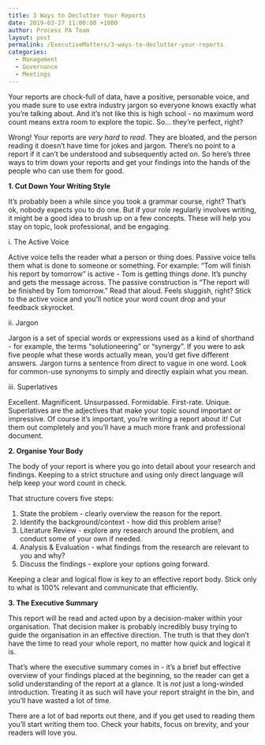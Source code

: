 ```yaml
---
title: 3 Ways to Declutter Your Reports
date: 2019-03-27 11:00:00 +1000
author: Process PA Team
layout: post
permalink: /ExecutiveMatters/3-ways-to-declutter-your-reports
categories:
  - Management
  - Governance
  - Meetings
---
```


Your reports are chock-full of data, have a positive, personable voice, and you made sure to use extra industry jargon so everyone knows exactly what you’re talking about. And it’s not like this is high school - no maximum word count means extra room to explore the topic. So… they’re perfect, right?

Wrong! Your reports are *very hard to read*. They are bloated, and the person reading it doesn’t have time for jokes and jargon. There’s no point to a report if it can’t be understood and subsequently acted on. So here’s three ways to trim down your reports and get your findings into the hands of the people who can use them for good.

**1. Cut Down Your Writing Style**

It’s probably been a while since you took a grammar course, right? That’s ok, nobody expects you to do one. But if your role regularly involves writing, it might be a good idea to brush up on a few concepts. These will help you stay on topic, look professional, and be engaging.

i. The Active Voice

Active voice tells the reader what a person or thing does. Passive voice tells them what is done to someone or something. For example: “Tom will finish his report by tomorrow” is active - Tom is getting things *done*. It’s punchy and gets the message across. The passive construction is “The report will be finished by Tom tomorrow.” Read that aloud. Feels sluggish, right? Stick to the active voice and you’ll notice your word count drop and your feedback skyrocket.

ii. Jargon

Jargon is a set of special words or expressions used as a kind of shorthand - for example, the terms “solutioneering” or “synergy”. If you were to ask five people what these words actually mean, you’d get five different answers. Jargon turns a sentence from direct to vague in one word. Look for common-use synonyms to simply and directly explain what you mean.

iii. Superlatives

Excellent. Magnificent. Unsurpassed. Formidable. First-rate. Unique. Superlatives are the adjectives that make your topic sound important or impressive. Of course it’s important, you’re writing a report about it! Cut them out completely and you’ll have a much more frank and professional document.

**2. Organise Your Body**

The body of your report is where you go into detail about your research and findings. Keeping to a strict structure and using only direct language will help keep your word count in check.

That structure covers five steps:

1. State the problem - clearly overview the reason for the report.
2. Identify the background/context - how did this problem arise?
3. Literature Review - explore any research around the problem, and conduct some of your own if needed.
4. Analysis & Evaluation - what findings from the research are relevant to you and why?
5. Discuss the findings - explore your options going forward.

Keeping a clear and logical flow is key to an effective report body. Stick only to what is 100% relevant and communicate that efficiently.

**3. The Executive Summary**

This report will be read and acted upon by a decision-maker within your organisation. That decision maker is probably incredibly busy trying to guide the organisation in an effective direction. The truth is that they don’t have the time to read your whole report, no matter how quick and logical it is.

That’s where the executive summary comes in - it’s a brief but effective overview of your findings placed at the beginning, so the reader can get a solid understanding of the report at a glance. It is *not* just a long-winded introduction. Treating it as such will have your report straight in the bin, and you’ll have wasted a lot of time.

There are a lot of bad reports out there, and if you get used to reading them you’ll start writing them too. Check your habits, focus on brevity, and your readers will love you.